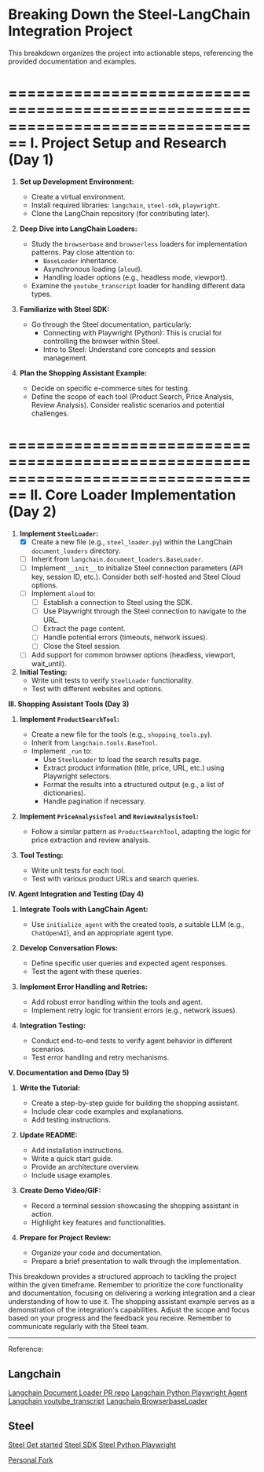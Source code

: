 
# Breaking Down the Steel-LangChain Integration Project


This breakdown organizes the project into actionable steps, referencing the provided documentation and examples.

================================================================================
**I. Project Setup and Research (Day 1)**
================================================================================

1. **Set up Development Environment:**
    - Create a virtual environment.
    - Install required libraries: `langchain`, `steel-sdk`, `playwright`.
    - Clone the LangChain repository (for contributing later).

2. **Deep Dive into LangChain Loaders:**
    - Study the `browserbase` and `browserless` loaders for implementation patterns.  Pay close attention to:
        - `BaseLoader` inheritance.
        - Asynchronous loading (`aloud`).
        - Handling loader options (e.g., headless mode, viewport).
    - Examine the `youtube_transcript` loader for handling different data types.

3. **Familiarize with Steel SDK:**
    - Go through the Steel documentation, particularly:
        - Connecting with Playwright (Python): This is crucial for controlling the browser within Steel.
        - Intro to Steel: Understand core concepts and session management.

4. **Plan the Shopping Assistant Example:**
    - Decide on specific e-commerce sites for testing.
    - Define the scope of each tool (Product Search, Price Analysis, Review Analysis).  Consider realistic scenarios and potential challenges.

================================================================================
**II. Core Loader Implementation (Day 2)**
================================================================================

1. **Implement `SteelLoader`:**
    - [x] Create a new file (e.g., `steel_loader.py`) within the LangChain `document_loaders` directory.
    - [ ] Inherit from `langchain.document_loaders.BaseLoader`.
    - [ ] Implement `__init__` to initialize Steel connection parameters (API key, session ID, etc.).  Consider both self-hosted and Steel Cloud options.
    - [ ] Implement `aloud` to:
        - [ ] Establish a connection to Steel using the SDK.
        - [ ] Use Playwright through the Steel connection to navigate to the URL.
        - [ ] Extract the page content.
        - [ ] Handle potential errors (timeouts, network issues).
        - [ ] Close the Steel session.
    - [ ] Add support for common browser options (headless, viewport, wait_until).

2. **Initial Testing:**
    - Write unit tests to verify `SteelLoader` functionality.
    - Test with different websites and options.

**III. Shopping Assistant Tools (Day 3)**

1. **Implement `ProductSearchTool`:**
    - Create a new file for the tools (e.g., `shopping_tools.py`).
    - Inherit from `langchain.tools.BaseTool`.
    - Implement `_run` to:
        - Use `SteelLoader` to load the search results page.
        - Extract product information (title, price, URL, etc.) using Playwright selectors.
        - Format the results into a structured output (e.g., a list of dictionaries).
        - Handle pagination if necessary.

2. **Implement `PriceAnalysisTool` and `ReviewAnalysisTool`:**
    - Follow a similar pattern as `ProductSearchTool`, adapting the logic for price extraction and review analysis.

3. **Tool Testing:**
    - Write unit tests for each tool.
    - Test with various product URLs and search queries.

**IV. Agent Integration and Testing (Day 4)**

1. **Integrate Tools with LangChain Agent:**
    - Use `initialize_agent` with the created tools, a suitable LLM (e.g., `ChatOpenAI`), and an appropriate agent type.

2. **Develop Conversation Flows:**
    - Define specific user queries and expected agent responses.
    - Test the agent with these queries.

3. **Implement Error Handling and Retries:**
    - Add robust error handling within the tools and agent.
    - Implement retry logic for transient errors (e.g., network issues).

4. **Integration Testing:**
    - Conduct end-to-end tests to verify agent behavior in different scenarios.
    - Test error handling and retry mechanisms.

**V. Documentation and Demo (Day 5)**

1. **Write the Tutorial:**
    - Create a step-by-step guide for building the shopping assistant.
    - Include clear code examples and explanations.
    - Add testing instructions.

2. **Update README:**
    - Add installation instructions.
    - Write a quick start guide.
    - Provide an architecture overview.
    - Include usage examples.

3. **Create Demo Video/GIF:**
    - Record a terminal session showcasing the shopping assistant in action.
    - Highlight key features and functionalities.

4. **Prepare for Project Review:**
    - Organize your code and documentation.
    - Prepare a brief presentation to walk through the implementation.


This breakdown provides a structured approach to tackling the project within the given timeframe. Remember to prioritize the core functionality and documentation, focusing on delivering a working integration and a clear understanding of how to use it. The shopping assistant example serves as a demonstration of the integration's capabilities.  Adjust the scope and focus based on your progress and the feedback you receive. Remember to communicate regularly with the Steel team.


---

Reference: 

## Langchain
[Langchain Document Loader PR repo](https://github.com/langchain-ai/langchain/tree/fa0618883493cf6a1447a73b66cd10c0f028e09b/libs/community/langchain_community/document_loaders)
[Langchain Python Playwright Agent](https://python.langchain.com/docs/integrations/tools/playwright/#use-within-an-agent)
[Langchain youtube_transcript](https://python.langchain.com/docs/integrations/document_loaders/youtube_transcript)
[Langchain BrowserbaseLoader](https://python.langchain.com/api_reference/community/document_loaders/langchain_community.document_loaders.browserbase.BrowserbaseLoader.html#langchain_community.document_loaders.browserbase.BrowserbaseLoader)

## Steel
[Steel Get started](https://docs.steel.dev/overview/intro-to-steel)
[Steel SDK](https://pypi.org/project/steel-sdk/)
[Steel Python Playwright](https://docs.steel.dev/overview/guides/connect-with-playwright-python)

[Personal Fork](https://github.com/rezapex/langchain/tree/add_steel_loader)
